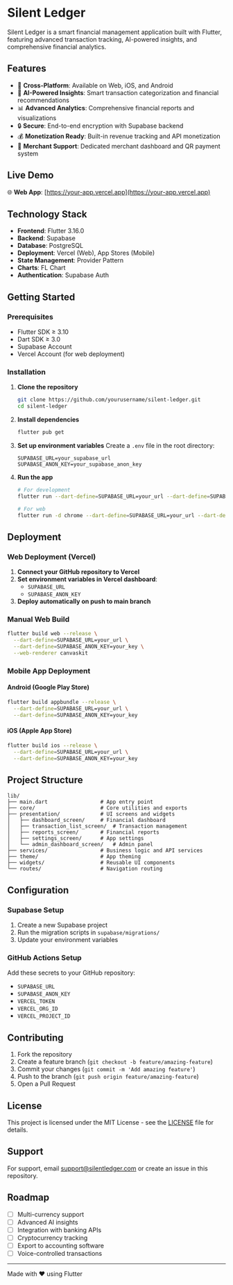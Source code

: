# Silent Ledger

Silent Ledger is a smart financial management application built with Flutter, featuring advanced transaction tracking, AI-powered insights, and comprehensive financial analytics.

## Features

- 📱 **Cross-Platform**: Available on Web, iOS, and Android
- 🤖 **AI-Powered Insights**: Smart transaction categorization and financial recommendations
- 📊 **Advanced Analytics**: Comprehensive financial reports and visualizations
- 🔒 **Secure**: End-to-end encryption with Supabase backend
- 💰 **Monetization Ready**: Built-in revenue tracking and API monetization
- 🏪 **Merchant Support**: Dedicated merchant dashboard and QR payment system

## Live Demo

🌐 **Web App**: [https://your-app.vercel.app](https://your-app.vercel.app)

## Technology Stack

- **Frontend**: Flutter 3.16.0
- **Backend**: Supabase
- **Database**: PostgreSQL
- **Deployment**: Vercel (Web), App Stores (Mobile)
- **State Management**: Provider Pattern
- **Charts**: FL Chart
- **Authentication**: Supabase Auth

## Getting Started

### Prerequisites

- Flutter SDK ≥ 3.10
- Dart SDK ≥ 3.0
- Supabase Account
- Vercel Account (for web deployment)

### Installation

1. **Clone the repository**
   ```bash
   git clone https://github.com/yourusername/silent-ledger.git
   cd silent-ledger
   ```

2. **Install dependencies**
   ```bash
   flutter pub get
   ```

3. **Set up environment variables**
   Create a `.env` file in the root directory:
   ```env
   SUPABASE_URL=your_supabase_url
   SUPABASE_ANON_KEY=your_supabase_anon_key
   ```

4. **Run the app**
   ```bash
   # For development
   flutter run --dart-define=SUPABASE_URL=your_url --dart-define=SUPABASE_ANON_KEY=your_key
   
   # For web
   flutter run -d chrome --dart-define=SUPABASE_URL=your_url --dart-define=SUPABASE_ANON_KEY=your_key
   ```

## Deployment

### Web Deployment (Vercel)

1. **Connect your GitHub repository to Vercel**
2. **Set environment variables in Vercel dashboard**:
   - `SUPABASE_URL`
   - `SUPABASE_ANON_KEY`
3. **Deploy automatically on push to main branch**

### Manual Web Build

```bash
flutter build web --release \
  --dart-define=SUPABASE_URL=your_url \
  --dart-define=SUPABASE_ANON_KEY=your_key \
  --web-renderer canvaskit
```

### Mobile App Deployment

#### Android (Google Play Store)
```bash
flutter build appbundle --release \
  --dart-define=SUPABASE_URL=your_url \
  --dart-define=SUPABASE_ANON_KEY=your_key
```

#### iOS (Apple App Store)
```bash
flutter build ios --release \
  --dart-define=SUPABASE_URL=your_url \
  --dart-define=SUPABASE_ANON_KEY=your_key
```

## Project Structure

```
lib/
├── main.dart                 # App entry point
├── core/                     # Core utilities and exports
├── presentation/             # UI screens and widgets
│   ├── dashboard_screen/     # Financial dashboard
│   ├── transaction_list_screen/  # Transaction management
│   ├── reports_screen/       # Financial reports
│   ├── settings_screen/      # App settings
│   └── admin_dashboard_screen/   # Admin panel
├── services/                 # Business logic and API services
├── theme/                    # App theming
├── widgets/                  # Reusable UI components
└── routes/                   # Navigation routing
```

## Configuration

### Supabase Setup

1. Create a new Supabase project
2. Run the migration scripts in `supabase/migrations/`
3. Update your environment variables

### GitHub Actions Setup

Add these secrets to your GitHub repository:
- `SUPABASE_URL`
- `SUPABASE_ANON_KEY`
- `VERCEL_TOKEN`
- `VERCEL_ORG_ID`
- `VERCEL_PROJECT_ID`

## Contributing

1. Fork the repository
2. Create a feature branch (`git checkout -b feature/amazing-feature`)
3. Commit your changes (`git commit -m 'Add amazing feature'`)
4. Push to the branch (`git push origin feature/amazing-feature`)
5. Open a Pull Request

## License

This project is licensed under the MIT License - see the [LICENSE](LICENSE) file for details.

## Support

For support, email support@silentledger.com or create an issue in this repository.

## Roadmap

- [ ] Multi-currency support
- [ ] Advanced AI insights
- [ ] Integration with banking APIs
- [ ] Cryptocurrency tracking
- [ ] Export to accounting software
- [ ] Voice-controlled transactions

---

Made with ❤️ using Flutter